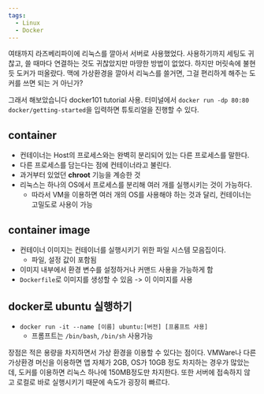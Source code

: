 ```yaml
---
tags:
  - Linux
  - Docker
---
```

여태까지  라즈베리파이에 리눅스를 깔아서 서버로 사용했었다.
사용하기까지 세팅도 귀찮고, 쓸 때마다 연결하는 것도 귀찮았지만 마땅한 방법이 없었다.
하지만 머릿속에 불현듯 도커가 떠올랐다. 맥에 가상환경을 깔아서 리눅스를 쓸거면, 그걸 편리하게 해주는 도커를 쓰면 되는 거 아닌가?

그래서 해보았습니다 docker101 tutorial 사용.
터미널에서 `docker run -dp 80:80 docker/getting-started`을 입력하면 튜토리얼을 진행할 수 있다.

## container
- 컨테이너는 Host의 프로세스와는 완벽히 분리되어 있는 다른 프로세스를 말한다. 
- 다른 프로세스를 담는다는 점에 컨테이너라고 불린다.
- 과거부터 있었던 **chroot** 기능을 계승한 것
- 리눅스는 하나의 OS에서 프로세스를 분리해 여러 개를 실행시키는 것이 가능하다.
	- 따라서 VM을 이용하면 여러 개의 OS를 사용해야 하는 것과 달리, 컨테이너는 고밀도로 사용이 가능
## container image
- 컨테이너 이미지는 컨테이너를 실행시키기 위한 파일 시스템 모음집이다.
	- 파일, 설정 값이 포함됨
- 이미지 내부에서 환경 변수를 설정하거나 커맨드 사용을 가능하게 함
- `Dockerfile`로 이미지를 생성할 수 있음 -> 이 이미지를 사용
## docker로 ubuntu 실행하기
- `docker run -it --name [이름] ubuntu:[버전] [프롬프트 사용]`
	- 프롬프트는 `/bin/bash`, `/bin/sh` 사용가능

장점은 적은 용량을 차지하면서 가상 환경을 이용할 수 있다는 점이다. 
VMWare나 다른 가상환경 머신을 이용하면 앱 자체가 2GB, OS가 10GB 정도 차지하는 경우가 많았는데, 도커를 이용하면 리눅스 하나에 150MB정도만 차지한다.
또한 서버에 접속하지 않고 로컬로 바로 실행시키기 때문에 속도가 굉장히 빠르다.